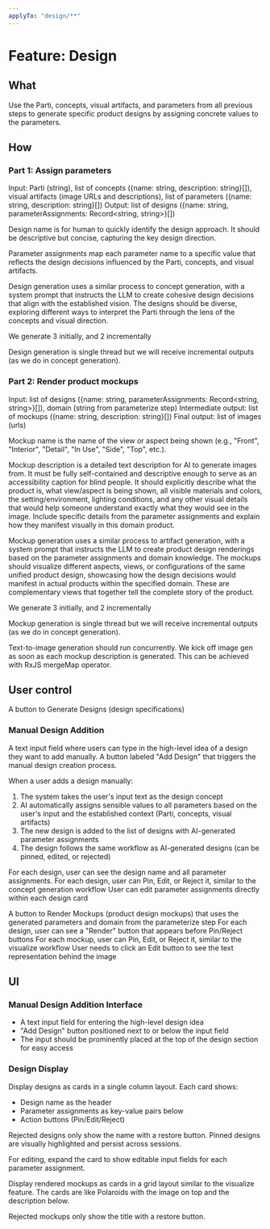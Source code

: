 ```yaml
---
applyTo: "design/**"
---
```


# Feature: Design

## What

Use the Parti, concepts, visual artifacts, and parameters from all previous steps to generate specific product designs by assigning concrete values to the parameters.

## How

### Part 1: Assign parameters

Input: Parti (string), list of concepts ({name: string, description: string}[]), visual artifacts (image URLs and descriptions), list of parameters ({name: string, description: string}[])
Output: list of designs ({name: string, parameterAssignments: Record<string, string>}[])

Design name is for human to quickly identify the design approach. It should be descriptive but concise, capturing the key design direction.

Parameter assignments map each parameter name to a specific value that reflects the design decisions influenced by the Parti, concepts, and visual artifacts.

Design generation uses a similar process to concept generation, with a system prompt that instructs the LLM to create cohesive design decisions that align with the established vision. The designs should be diverse, exploring different ways to interpret the Parti through the lens of the concepts and visual direction.

We generate 3 initially, and 2 incrementally

Design generation is single thread but we will receive incremental outputs (as we do in concept generation).

### Part 2: Render product mockups

Input: list of designs ({name: string, parameterAssignments: Record<string, string>}[]), domain (string from parameterize step)
Intermediate output: list of mockups ({name: string, description: string}[])
Final output: list of images (urls)

Mockup name is the name of the view or aspect being shown (e.g., "Front", "Interior", "Detail", "In Use", "Side", "Top", etc.).

Mockup description is a detailed text description for AI to generate images from. It must be fully self-contained and descriptive enough to serve as an accessibility caption for blind people. It should explicitly describe what the product is, what view/aspect is being shown, all visible materials and colors, the setting/environment, lighting conditions, and any other visual details that would help someone understand exactly what they would see in the image. Include specific details from the parameter assignments and explain how they manifest visually in this domain product.

Mockup generation uses a similar process to artifact generation, with a system prompt that instructs the LLM to create product design renderings based on the parameter assignments and domain knowledge. The mockups should visualize different aspects, views, or configurations of the same unified product design, showcasing how the design decisions would manifest in actual products within the specified domain. These are complementary views that together tell the complete story of the product.

We generate 3 initially, and 2 incrementally

Mockup generation is single thread but we will receive incremental outputs (as we do in concept generation).

Text-to-image generation should run concurrently. We kick off image gen as soon as each mockup description is generated. This can be achieved with RxJS mergeMap operator.

## User control

A button to Generate Designs (design specifications)

### Manual Design Addition

A text input field where users can type in the high-level idea of a design they want to add manually.
A button labeled "Add Design" that triggers the manual design creation process.

When a user adds a design manually:

1. The system takes the user's input text as the design concept
2. AI automatically assigns sensible values to all parameters based on the user's input and the established context (Parti, concepts, visual artifacts)
3. The new design is added to the list of designs with AI-generated parameter assignments
4. The design follows the same workflow as AI-generated designs (can be pinned, edited, or rejected)

For each design, user can see the design name and all parameter assignments.
For each design, user can Pin, Edit, or Reject it, similar to the concept generation workflow
User can edit parameter assignments directly within each design card

A button to Render Mockups (product design mockups) that uses the generated parameters and domain from the parameterize step
For each design, user can see a "Render" button that appears before Pin/Reject buttons
For each mockup, user can Pin, Edit, or Reject it, similar to the visualize workflow
User needs to click an Edit button to see the text representation behind the image

## UI

### Manual Design Addition Interface

- A text input field for entering the high-level design idea
- "Add Design" button positioned next to or below the input field
- The input should be prominently placed at the top of the design section for easy access

### Design Display

Display designs as cards in a single column layout. Each card shows:

- Design name as the header
- Parameter assignments as key-value pairs below
- Action buttons (Pin/Edit/Reject)

Rejected designs only show the name with a restore button.
Pinned designs are visually highlighted and persist across sessions.

For editing, expand the card to show editable input fields for each parameter assignment.

Display rendered mockups as cards in a grid layout similar to the visualize feature. The cards are like Polaroids with the image on top and the description below.

Rejected mockups only show the title with a restore button.
